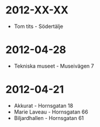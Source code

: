 2012-XX-XX
==========
* Tom tits - Södertälje

2012-04-28
==========
* Tekniska museet - Museivägen 7

2012-04-21
==========

* Akkurat - Hornsgatan 18
* Marie Laveau - Hornsgatan 66
* Biljardhallen - Hornsgatan 61
